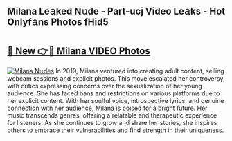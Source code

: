 ## Milana Le𝚊ked N𝚞de - Part-ucj Video Le𝚊ks - Hot Onlyf𝚊ns Photos fHid5

# <h2><a href="http://ac47425.deff.icu/?id=Milana">🔗 New 👉🔴 Milana VIDEO Photos</a></h2>

[![Milana N𝚞des](https://i.imgur.com/rIISA9y.gif)](http://ac47425.deff.icu/?id=Milana)
In 2019, Milana ventured into creating adult content, selling webcam sessions and explicit photos. This move escalated her controversy, with critics expressing concerns over the sexualization of her young audience. She has faced bans and restrictions on various platforms due to her explicit content. With her soulful voice, introspective lyrics, and genuine connection with her audience, Milana is poised for a bright future. Her music transcends genres, offering a relatable and therapeutic experience for listeners. As she continues to grow and share her stories, she inspires others to embrace their vulnerabilities and find strength in their uniqueness.
